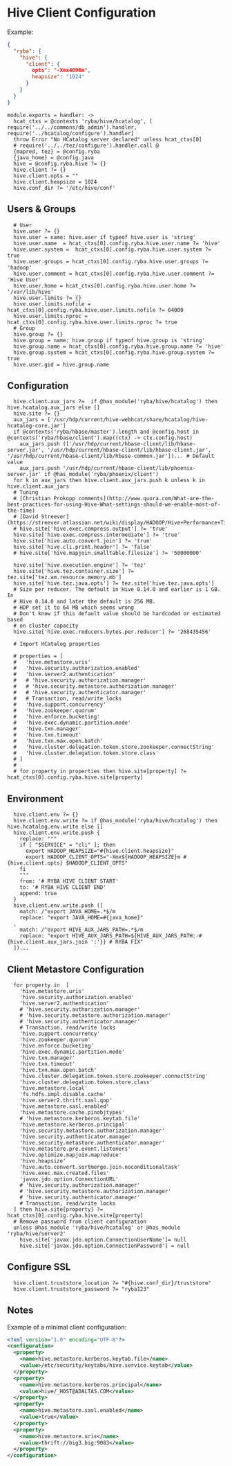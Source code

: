 
# Hive Client Configuration

Example:

```json
{
  "ryba": {
    "hive": {
      "client": {
        opts": "-Xmx4096m",
        heapsize": "1024"
      }
    }
  }
}
```

    module.exports = handler: ->
      hcat_ctxs = @contexts 'ryba/hive/hcatalog', [ require('../../commons/db_admin').handler, require('../hcatalog/configure').handler]
      throw Error "No HCatalog server declared" unless hcat_ctxs[0]
      # require('../../tez/configure').handler.call @
      {mapred, tez} = @config.ryba 
      {java_home} = @config.java
      hive = @config.ryba.hive ?= {}
      hive.client ?= {}
      hive.client.opts = ""
      hive.client.heapsize = 1024
      hive.conf_dir ?= '/etc/hive/conf'

## Users & Groups
      # User
      hive.user ?= {}
      hive.user = name: hive.user if typeof hive.user is 'string'
      hive.user.name  = hcat_ctxs[0].config.ryba.hive.user.name ?= 'hive'
      hive.user.system =  hcat_ctxs[0].config.ryba.hive.user.system ?= true
      hive.user.groups = hcat_ctxs[0].config.ryba.hive.user.groups ?= 'hadoop'
      hive.user.comment = hcat_ctxs[0].config.ryba.hive.user.comment ?= 'Hive User'
      hive.user.home = hcat_ctxs[0].config.ryba.hive.user.home ?= '/var/lib/hive'
      hive.user.limits ?= {}
      hive.user.limits.nofile = hcat_ctxs[0].config.ryba.hive.user.limits.nofile ?= 64000
      hive.user.limits.nproc = hcat_ctxs[0].config.ryba.hive.user.limits.nproc ?= true
      # Group
      hive.group ?= {}
      hive.group = name: hive.group if typeof hive.group is 'string'
      hive.group.name = hcat_ctxs[0].config.ryba.hive.group.name ?= 'hive'
      hive.group.system = hcat_ctxs[0].config.ryba.hive.group.system ?= true
      hive.user.gid = hive.group.name

## Configuration

      hive.client.aux_jars ?=  if @has_module('ryba/hive/hcatalog') then hive.hcatalog.aux_jars else []
      hive.site ?= {}
      aux_jars = ['/usr/hdp/current/hive-webhcat/share/hcatalog/hive-hcatalog-core.jar']
      if @contexts('ryba/hbase/master').length and @config.host in @contexts('ryba/hbase/client').map((ctx) -> ctx.config.host)
        aux_jars.push (['/usr/hdp/current/hbase-client/lib/hbase-server.jar', '/usr/hdp/current/hbase-client/lib/hbase-client.jar', '/usr/hdp/current/hbase-client/lib/hbase-common.jar'])... # Default value
        aux_jars.push '/usr/hdp/current/hbase-client/lib/phoenix-server.jar' if @has_module('ryba/phoenix/client')
      for k in aux_jars then hive.client.aux_jars.push k unless k in hive.client.aux_jars
      # Tuning
      # [Christian Prokopp comments](http://www.quora.com/What-are-the-best-practices-for-using-Hive-What-settings-should-we-enable-most-of-the-time)
      # [David Streever](https://streever.atlassian.net/wiki/display/HADOOP/Hive+Performance+Tips)
      # hive.site['hive.exec.compress.output'] ?= 'true'
      hive.site['hive.exec.compress.intermediate'] ?= 'true'
      hive.site['hive.auto.convert.join'] ?= 'true'
      hive.site['hive.cli.print.header'] ?= 'false'
      # hive.site['hive.mapjoin.smalltable.filesize'] ?= '50000000'

      hive.site['hive.execution.engine'] ?= 'tez'
      hive.site['hive.tez.container.size'] ?= tez.site['tez.am.resource.memory.mb']
      hive.site['hive.tez.java.opts'] ?= tez.site['hive.tez.java.opts']
      # Size per reducer. The default in Hive 0.14.0 and earlier is 1 GB. In
      # Hive 0.14.0 and later the default is 256 MB.
      # HDP set it to 64 MB which seems wrong
      # Don't know if this default value should be hardcoded or estimated based
      # on cluster capacity 
      hive.site['hive.exec.reducers.bytes.per.reducer'] ?= '268435456'

      # Import HCatalog properties

      # properties = [
      #   'hive.metastore.uris'
      #   'hive.security.authorization.enabled'
      #   'hive.server2.authentication'
      #   # 'hive.security.authorization.manager'
      #   # 'hive.security.metastore.authorization.manager'
      #   # 'hive.security.authenticator.manager'
      #   # Transaction, read/write locks
      #   'hive.support.concurrency'
      #   'hive.zookeeper.quorum'
      #   'hive.enforce.bucketing'
      #   'hive.exec.dynamic.partition.mode'
      #   'hive.txn.manager'
      #   'hive.txn.timeout'
      #   'hive.txn.max.open.batch'
      #   'hive.cluster.delegation.token.store.zookeeper.connectString'
      #   'hive.cluster.delegation.token.store.class'
      # ]
      # 
      # for property in properties then hive.site[property] ?= hcat_ctxs[0].config.ryba.hive.site[property]

## Environment

      hive.client.env ?= {}
      hive.client.env.write ?= if @has_module('ryba/hive/hcatalog') then hive.hcatalog.env.write else []
      hive.client.env.write.push {
        replace: """
        if [ "$SERVICE" = "cli" ]; then
          export HADOOP_HEAPSIZE="#{hive.client.heapsize}"
          export HADOOP_CLIENT_OPTS="-Xmx${HADOOP_HEAPSIZE}m #{hive.client.opts} $HADOOP_CLIENT_OPTS"
        fi
        """
        from: '# RYBA HIVE CLIENT START'
        to: '# RYBA HIVE CLIENT END'
        append: true
      }
      hive.client.env.write.push ([
        match: /^export JAVA_HOME=.*$/m
        replace: "export JAVA_HOME=#{java_home}"
      ,
        match: /^export HIVE_AUX_JARS_PATH=.*$/m
        replace: "export HIVE_AUX_JARS_PATH=${HIVE_AUX_JARS_PATH:-#{hive.client.aux_jars.join ':'}} # RYBA FIX"
      ])...

## Client Metastore Configuration

      for property in  [
        'hive.metastore.uris'
        'hive.security.authorization.enabled'
        'hive.server2.authentication'
        # 'hive.security.authorization.manager'
        # 'hive.security.metastore.authorization.manager'
        # 'hive.security.authenticator.manager'
        # Transaction, read/write locks
        'hive.support.concurrency'
        'hive.zookeeper.quorum'
        'hive.enforce.bucketing'
        'hive.exec.dynamic.partition.mode'
        'hive.txn.manager'
        'hive.txn.timeout'
        'hive.txn.max.open.batch'
        'hive.cluster.delegation.token.store.zookeeper.connectString'
        'hive.cluster.delegation.token.store.class'
        'hive.metastore.local'
        'fs.hdfs.impl.disable.cache'
        'hive.server2.thrift.sasl.qop'
        'hive.metastore.sasl.enabled'
        'hive.metastore.cache.pinobjtypes'
        # 'hive.metastore.kerberos.keytab.file'
        'hive.metastore.kerberos.principal'
        'hive.security.metastore.authorization.manager'
        'hive.security.authenticator.manager'
        'hive.security.metastore.authenticator.manager'
        'hive.metastore.pre.event.listeners'
        'hive.optimize.mapjoin.mapreduce'
        'hive.heapsize'
        'hive.auto.convert.sortmerge.join.noconditionaltask'
        'hive.exec.max.created.files'
        'javax.jdo.option.ConnectionURL'
        # 'hive.security.authorization.manager'
        # 'hive.security.metastore.authorization.manager'
        # 'hive.security.authenticator.manager'
        # Transaction, read/write locks
      ] then hive.site[property] ?= hcat_ctxs[0].config.ryba.hive.site[property]
      # Remove password from client configuration
      unless @has_module 'ryba/hive/hcatalog' or @has_module 'ryba/hive/server2'
        hive.site['javax.jdo.option.ConnectionUserName']= null
        hive.site['javax.jdo.option.ConnectionPassword'] = null

## Configure SSL

      hive.client.truststore_location ?= "#{hive.conf_dir}/truststore"
      hive.client.truststore_password ?= "ryba123"


## Notes

Example of a minimal client configuration:

```xml
<?xml version="1.0" encoding="UTF-8"?>
<configuration>
  <property>
    <name>hive.metastore.kerberos.keytab.file</name>
    <value>/etc/security/keytabs/hive.service.keytab</value>
  </property>
  <property>
    <name>hive.metastore.kerberos.principal</name>
    <value>hive/_HOST@ADALTAS.COM</value>
  </property>
  <property>
    <name>hive.metastore.sasl.enabled</name>
    <value>true</value>
  </property>
  <property>
    <name>hive.metastore.uris</name>
    <value>thrift://big3.big:9083</value>
  </property>
</configuration>
```
